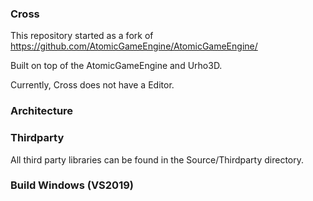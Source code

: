 ### Cross

This repository started as a fork of https://github.com/AtomicGameEngine/AtomicGameEngine/

Built on top of the AtomicGameEngine and Urho3D.

Currently, Cross does not have a Editor.

### Architecture


### Thirdparty

All third party libraries can be found in the Source/Thirdparty directory.

### Build Windows (VS2019)
 
